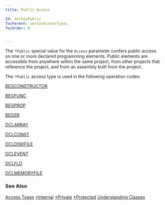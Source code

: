 ```yaml
---
title: Public Access

Id: aerkeyPublic
TocParent: aerConAccessTypes
TocOrder: 0


---
```


The ```*Public``` special value for the ```Access``` parameter confers public access on one or more declared programming elements. Public elements are accessible from anywhere within the same project, from other projects that reference the project, and from an assembly built from the project.. 

The ```*Public``` access type is used in the following operation codes: 

[BEGCONSTRUCTOR](BEGCONSTRUCTOR.html) 

[BEGFUNC](BEGFUNC.html) 

[BEGPROP](BEGPROP.html) 

[BEGSR](BEGSR.html) 

[DCLARRAY](DCLARRAY.html) 

[DCLCONST](DCLCONST.html) 

[DCLDISKFILE](DCLDISKFILE.html) 

[DCLEVENT](DCLEVENT.html) 

[DCLFLD](DCLFLD.html) 

[DCLMEMORYFILE](DCLMEMORYFILE.html) 

### See Also
[Access Types](aerConAccessTypes.html)
[*Internal](aerkeyInternal.html)
[*Private](aerkeyPrivate.html)
[*Protected](aerkeyProtected.html)
[Understanding Classes](aerTourUnderstandingClassesMain.html) 
